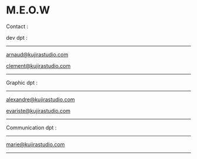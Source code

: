 # M.E.O.W

Contact : 

dev dpt :
_________________________________________________

arnaud@kujirastudio.com

clement@kujirastudio.com
_________________________________________________

Graphic dpt :
_________________________________________________

alexandre@kujirastudio.com

evariste@kujirastudio.com
_________________________________________________

Communication dpt :
_________________________________________________

marie@kujirastudio.com
_________________________________________________
